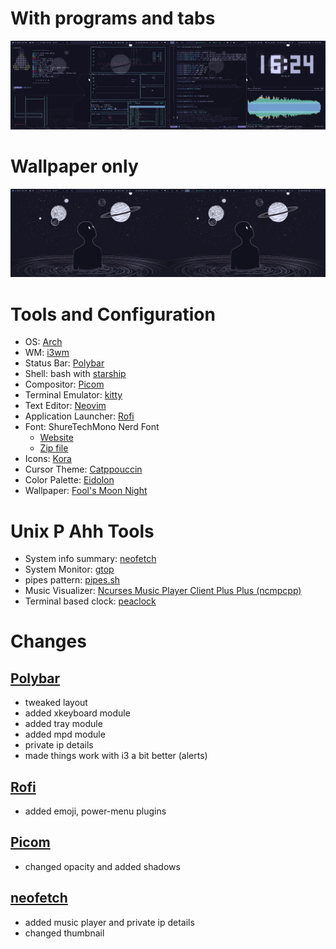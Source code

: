# With programs and tabs

![](./screenshots/unix_p_ahh_screenshot.png)

# Wallpaper only

![](./screenshots/desktop_wallpaper_only.png)

# Tools and Configuration
- OS: [Arch](https://wiki.archlinux.org/)
- WM: [i3wm](https://i3wm.org/)
- Status Bar: [Polybar](https://github.com/polybar/polybar)
- Shell: bash with [starship](https://starship.rs/)
- Compositor: [Picom](https://github.com/yshui/picom)
- Terminal Emulator: [kitty](https://github.com/kovidgoyal/kitty)
- Text Editor: [Neovim](https://github.com/neovim/neovim)
- Application Launcher: [Rofi](https://github.com/davatorium/rofi)
- Font: ShureTechMono Nerd Font
  - [Website](https://www.nerdfonts.com/)
  - [Zip file](https://github.com/ryanoasis/nerd-fonts/releases/download/v3.1.1/ShareTechMono.zip)
- Icons: [Kora](https://github.com/bikass/kora)
- Cursor Theme: [Catppouccin](https://github.com/catppuccin/cursors)
- Color Palette: [Eidolon](https://github.com/Vallen217/dotfiles/blob/main/color_palette.md)
- Wallpaper: [Fool's Moon Night](./wallpaper/lost-in-space.png)

# Unix P Ahh Tools
- System info summary: [neofetch](https://github.com/dylanaraps/neofetch)
- System Monitor: [gtop](https://github.com/aksakalli/gtop)
- pipes pattern: [pipes.sh](https://github.com/pipeseroni/pipes.sh)
- Music Visualizer: [Ncurses Music Player Client Plus Plus (ncmpcpp)](https://github.com/ncmpcpp/ncmpcpp)
- Terminal based clock: [peaclock](https://github.com/octobanana/peaclock)

# Changes
## [Polybar](https://github.com/polybar/polybar)
- tweaked layout
- added xkeyboard module
- added tray module
- added mpd module
- private ip details
- made things work with i3 a bit better (alerts)

## [Rofi](https://github.com/davatorium/rofi)
- added emoji, power-menu plugins

## [Picom](https://github.com/yshui/picom)
- changed opacity and added shadows

## [neofetch](https://github.com/dylanaraps/neofetch)
- added music player and private ip details
- changed thumbnail
